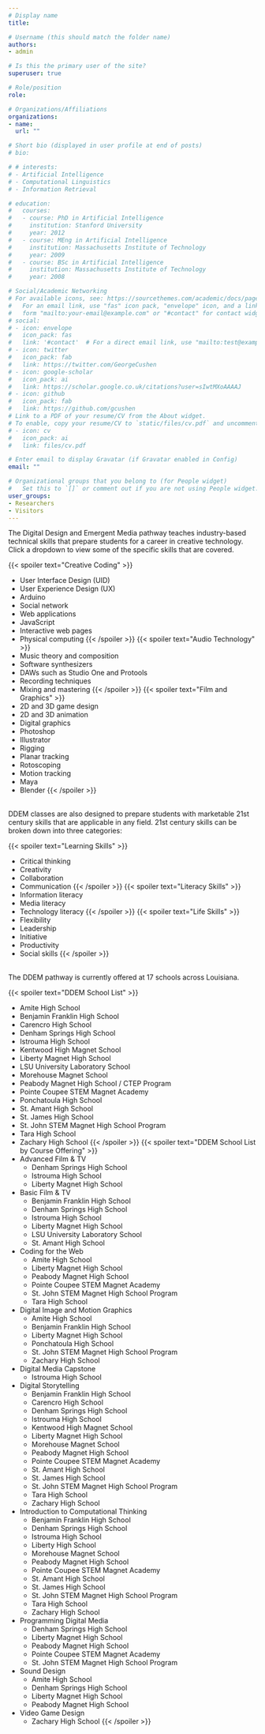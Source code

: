 ```yaml
---
# Display name
title: 

# Username (this should match the folder name)
authors:
- admin

# Is this the primary user of the site?
superuser: true

# Role/position
role: 

# Organizations/Affiliations
organizations:
- name: 
  url: ""

# Short bio (displayed in user profile at end of posts)
# bio: 

# # interests:
# - Artificial Intelligence
# - Computational Linguistics
# - Information Retrieval

# education:
#   courses:
#   - course: PhD in Artificial Intelligence
#     institution: Stanford University
#     year: 2012
#   - course: MEng in Artificial Intelligence
#     institution: Massachusetts Institute of Technology
#     year: 2009
#   - course: BSc in Artificial Intelligence
#     institution: Massachusetts Institute of Technology
#     year: 2008

# Social/Academic Networking
# For available icons, see: https://sourcethemes.com/academic/docs/page-builder/#icons
#   For an email link, use "fas" icon pack, "envelope" icon, and a link in the
#   form "mailto:your-email@example.com" or "#contact" for contact widget.
# social:
# - icon: envelope
#   icon_pack: fas
#   link: '#contact'  # For a direct email link, use "mailto:test@example.org".
# - icon: twitter
#   icon_pack: fab
#   link: https://twitter.com/GeorgeCushen
# - icon: google-scholar
#   icon_pack: ai
#   link: https://scholar.google.co.uk/citations?user=sIwtMXoAAAAJ
# - icon: github
#   icon_pack: fab
#   link: https://github.com/gcushen
# Link to a PDF of your resume/CV from the About widget.
# To enable, copy your resume/CV to `static/files/cv.pdf` and uncomment the lines below.
# - icon: cv
#   icon_pack: ai
#   link: files/cv.pdf

# Enter email to display Gravatar (if Gravatar enabled in Config)
email: ""

# Organizational groups that you belong to (for People widget)
#   Set this to `[]` or comment out if you are not using People widget.
user_groups:
- Researchers
- Visitors
---
```

The Digital Design and Emergent Media pathway teaches industry-based technical skills that prepare students for a career in creative technology. Click a dropdown to view some of the specific skills that are covered.

{{< spoiler text="Creative Coding" >}}
- User Interface Design (UID)
- User Experience Design (UX)
- Arduino
- Social network 
- Web applications
- JavaScript
- Interactive web pages
- Physical computing
{{< /spoiler >}}
{{< spoiler text="Audio Technology" >}}
- Music theory and composition
- Software synthesizers
- DAWs such as Studio One and Protools
- Recording techniques
- Mixing and mastering
{{< /spoiler >}}
{{< spoiler text="Film and Graphics" >}}
- 2D and 3D game design
- 2D and 3D animation
- Digital graphics 
- Photoshop
- Illustrator
- Rigging
- Planar tracking
- Rotoscoping
- Motion tracking 
- Maya
- Blender
{{< /spoiler >}}

<br>
DDEM classes are also designed to prepare students with marketable 21st century skills that are applicable in any field. 21st century skills can be broken down into three categories:

{{< spoiler text="Learning Skills" >}}
  - Critical thinking
  - Creativity
  - Collaboration
  - Communication
{{< /spoiler >}}
{{< spoiler text="Literacy Skills" >}}
  - Information literacy
  - Media literacy
  - Technology literacy
{{< /spoiler >}}
{{< spoiler text="Life Skills" >}}
  - Flexibility
  - Leadership
  - Initiative
  - Productivity
  - Social skills
{{< /spoiler >}}

<br>
The DDEM pathway is currently offered at 17 schools across Louisiana.

{{< spoiler text="DDEM School List" >}}
- Amite High School
- Benjamin Franklin High School
- Carencro High School
- Denham Springs High School
- Istrouma High School
- Kentwood High Magnet School
- Liberty Magnet High School
- LSU University Laboratory School
- Morehouse Magnet School
- Peabody Magnet High School / CTEP Program
- Pointe Coupee STEM Magnet Academy
- Ponchatoula High School
- St. Amant High School
- St. James High School
- St. John STEM Magnet High School Program
- Tara High School
- Zachary High School
{{< /spoiler >}}
{{< spoiler text="DDEM School List by Course Offering" >}}
- Advanced Film & TV
  - Denham Springs High School
  - Istrouma High School
  - Liberty Magnet High School
- Basic Film & TV
  - Benjamin Franklin High School
  - Denham Springs High School
  - Istrouma High School
  - Liberty Magnet High School
  - LSU University Laboratory School
  - St. Amant High School
- Coding for the Web
  - Amite High School
  - Liberty Magnet High School
  - Peabody Magnet High School
  - Pointe Coupee STEM Magnet Academy
  - St. John STEM Magnet High School Program
  - Tara High School
- Digital Image and Motion Graphics
  - Amite High School
  - Benjamin Franklin High School
  - Liberty Magnet High School
  - Ponchatoula High School
  - St. John STEM Magnet High School Program
  - Zachary High School
- Digital Media Capstone
  - Istrouma High School
- Digital Storytelling
  - Benjamin Franklin High School
  - Carencro High School
  - Denham Springs High School
  - Istrouma High School
  - Kentwood High Magnet School
  - Liberty Magnet High School
  - Morehouse Magnet School
  - Peabody Magnet High School
  - Pointe Coupee STEM Magnet Academy
  - St. Amant High School
  - St. James High School
  - St. John STEM Magnet High School Program
  - Tara High School
  - Zachary High School
- Introduction to Computational Thinking
  - Benjamin Franklin High School
  - Denham Springs High School
  - Istrouma High School
  - Liberty High School
  - Morehouse Magnet School
  - Peabody Magnet High School
  - Pointe Coupee STEM Magnet Academy
  - St. Amant High School
  - St. James High School
  - St. John STEM Magnet High School Program
  - Tara High School
  - Zachary High School
- Programming Digital Media
  - Denham Springs High School
  - Liberty Magnet High School
  - Peabody Magnet High School
  - Pointe Coupee STEM Magnet Academy
  - St. John STEM Magnet High School Program
- Sound Design
  - Amite High School
  - Denham Springs High School
  - Liberty Magnet High School
  - Peabody Magnet High School
- Video Game Design
  - Zachary High School
{{< /spoiler >}}
